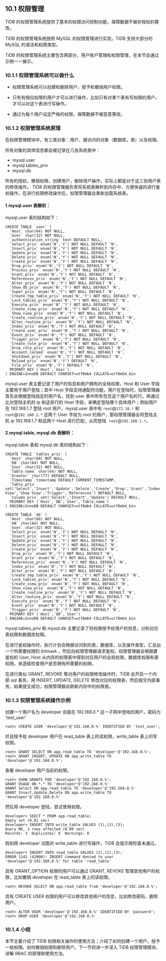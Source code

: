 ## 10.1 权限管理

TiDB 的权限管理系统提供了基本的权限访问控制功能，保障数据不被非授权的篡改。

TiDB 的权限管理系统按照 MySQL 的权限管理进行实现，TiDB 支持大部分的 MySQL 的语法和权限类型。

TiDB 的权限管理系统主要包含两部分，用户账户管理和权限管理，在本节会通过示例一一展示。


### 10.1.1 权限管理系统可以做什么
- 权限管理系统可以创建和删除用户，授予和撤销用户权限。

- 只有有相应权限的用户才可以进行操作，比如只有对某个表有写权限的用户，才可以对这个表进行写操作。

- 通过为每个用户设定严格的权限，保障数据不被恶意篡改。

### 10.1.2 权限管理系统原理
在权限管理模块中，有三类对象：用户，被访问的对象（数据库，表）以及权限。

所有对象的具体信息都会被记录在几张系统表中：

* mysql.user
* mysql.tables_priv
* mysql.db

所有的授权，撤销权限，创建用户，删除用户操作，实际上都是对于这三张用户表的修改操作。 TiDB 的权限管理器负责将系统表解析到内存中，方便快速的进行鉴权操作。在进行权限修改操作后，权限管理器会重新加载系统表。

#### 1.mysql.user 表解析：

mysql.user 表的结构如下：

```
CREATE TABLE `user` (
  `Host` char(64) NOT NULL,
  `User` char(32) NOT NULL,
  `authentication_string` text DEFAULT NULL,
  `Select_priv` enum('N','Y') NOT NULL DEFAULT 'N',
  `Insert_priv` enum('N','Y') NOT NULL DEFAULT 'N',
  `Update_priv` enum('N','Y') NOT NULL DEFAULT 'N',
  `Delete_priv` enum('N','Y') NOT NULL DEFAULT 'N',
  `Create_priv` enum('N','Y') NOT NULL DEFAULT 'N',
  `Drop_priv` enum('N','Y') NOT NULL DEFAULT 'N',
  `Process_priv` enum('N','Y') NOT NULL DEFAULT 'N',
  `Grant_priv` enum('N','Y') NOT NULL DEFAULT 'N',
  `References_priv` enum('N','Y') NOT NULL DEFAULT 'N',
  `Alter_priv` enum('N','Y') NOT NULL DEFAULT 'N',
  `Show_db_priv` enum('N','Y') NOT NULL DEFAULT 'N',
  `Super_priv` enum('N','Y') NOT NULL DEFAULT 'N',
  `Create_tmp_table_priv` enum('N','Y') NOT NULL DEFAULT 'N',
  `Lock_tables_priv` enum('N','Y') NOT NULL DEFAULT 'N',
  `Execute_priv` enum('N','Y') NOT NULL DEFAULT 'N',
  `Create_view_priv` enum('N','Y') NOT NULL DEFAULT 'N',
  `Show_view_priv` enum('N','Y') NOT NULL DEFAULT 'N',
  `Create_routine_priv` enum('N','Y') NOT NULL DEFAULT 'N',
  `Alter_routine_priv` enum('N','Y') NOT NULL DEFAULT 'N',
  `Index_priv` enum('N','Y') NOT NULL DEFAULT 'N',
  `Create_user_priv` enum('N','Y') NOT NULL DEFAULT 'N',
  `Event_priv` enum('N','Y') NOT NULL DEFAULT 'N',
  `Trigger_priv` enum('N','Y') NOT NULL DEFAULT 'N',
  `Create_role_priv` enum('N','Y') NOT NULL DEFAULT 'N',
  `Drop_role_priv` enum('N','Y') NOT NULL DEFAULT 'N',
  `Account_locked` enum('N','Y') NOT NULL DEFAULT 'N',
  `Shutdown_priv` enum('N','Y') NOT NULL DEFAULT 'N',
  `Reload_priv` enum('N','Y') DEFAULT 'N',
  `File_priv` enum('N','Y') DEFAULT 'N',
  PRIMARY KEY (`Host`,`User`)
) ENGINE=InnoDB DEFAULT CHARSET=utf8mb4 COLLATE=utf8mb4_bin
```
mysql.user 表主要记录了用户的信息和用户拥有的全局权限，Host 和 User 字段主要用于用户登陆；其中 Host 字段支持通配符功能，用户在登陆时，权限管理器首先会根据登陆指定的用户名，找到 user 表中所有包含这个用户名的行。再通过比对登陆主机的 ip 和这些行的 Host 字段，来确定登陆哪个具体用户；例如用户在 192.168.1.7 登陆 root 用户，mysql.user 表中有 `root`@`172.16.*` 和 `root`@`192.168.1.*` 这两个 User 字段为 root 的用户，那权限管理器会将登陆主机 ip 192.168.1.7 和这两个 Host 进行匹配，从而登陆  `root`@`192.168.1.*`。

#### 2.mysql.table, mysql.db 表解析：

mysql.table 表和 mysql.db 表的结构如下：

```
CREATE TABLE `tables_priv` (
  `Host` char(60) NOT NULL,
  `DB` char(64) NOT NULL,
  `User` char(32) NOT NULL,
  `Table_name` char(64) NOT NULL,
  `Grantor` char(77) DEFAULT NULL,
  `Timestamp` timestamp DEFAULT CURRENT_TIMESTAMP,
  `Table_priv` set('Select','Insert','Update','Delete','Create','Drop','Grant','Index','Alter','Create View','Show View','Trigger','References') DEFAULT NULL,
  `Column_priv` set('Select','Insert','Update') DEFAULT NULL,
  PRIMARY KEY (`Host`,`DB`,`User`,`Table_name`)
) ENGINE=InnoDB DEFAULT CHARSET=utf8mb4 COLLATE=utf8mb4_bin
```
```
CREATE TABLE `db` (
  `Host` char(60) NOT NULL,
  `DB` char(64) NOT NULL,
  `User` char(32) NOT NULL,
  `Select_priv` enum('N','Y') NOT NULL DEFAULT 'N',
  `Insert_priv` enum('N','Y') NOT NULL DEFAULT 'N',
  `Update_priv` enum('N','Y') NOT NULL DEFAULT 'N',
  `Delete_priv` enum('N','Y') NOT NULL DEFAULT 'N',
  `Create_priv` enum('N','Y') NOT NULL DEFAULT 'N',
  `Drop_priv` enum('N','Y') NOT NULL DEFAULT 'N',
  `Grant_priv` enum('N','Y') NOT NULL DEFAULT 'N',
  `References_priv` enum('N','Y') NOT NULL DEFAULT 'N',
  `Index_priv` enum('N','Y') NOT NULL DEFAULT 'N',
  `Alter_priv` enum('N','Y') NOT NULL DEFAULT 'N',
  `Create_tmp_table_priv` enum('N','Y') NOT NULL DEFAULT 'N',
  `Lock_tables_priv` enum('N','Y') NOT NULL DEFAULT 'N',
  `Create_view_priv` enum('N','Y') NOT NULL DEFAULT 'N',
  `Show_view_priv` enum('N','Y') NOT NULL DEFAULT 'N',
  `Create_routine_priv` enum('N','Y') NOT NULL DEFAULT 'N',
  `Alter_routine_priv` enum('N','Y') NOT NULL DEFAULT 'N',
  `Execute_priv` enum('N','Y') NOT NULL DEFAULT 'N',
  `Event_priv` enum('N','Y') NOT NULL DEFAULT 'N',
  `Trigger_priv` enum('N','Y') NOT NULL DEFAULT 'N',
  PRIMARY KEY (`Host`,`DB`,`User`)
) ENGINE=InnoDB DEFAULT CHARSET=utf8mb4 COLLATE=utf8mb4_bin
```
mysql.tables_priv 和 mysql.db 主要记录了将权限授予给用户的信息，分别对应表权限和数据库权限。

在进行鉴权操作时，执行计划会根据访问到的表，数据库，以及操作类型，汇总出一个所需要权限的 bitmask ，然后向权限管理器请求鉴权。权限管理器会根据要鉴权的 User, Host 从内存的权限表中得到对应用户的全局权限，数据库权限和表权限。来逐级检查用户是否拥有所需要的权限。

在进行类似 GRANT, REVOKE 等对用户的权限修改操作时，TiDB 会开启一个内部 sql 事务，用 INSERT, UPDATE, DELETE 修改对应的权限表，然后提交内部事务，如果提交成功，权限管理器会刷新内存中的权限表。

### 10.1.3 权限管理系统操作示例
创建一个用户名为 developer 且能在 192.168.0.* 这一子网中登陆的用户，密码为  'test_user'

```
root> CREATE USER 'developer'@'192.168.0.%' IDENTIFIED BY 'test_user';
```
并且授予给 developer 用户在 read_table 表上的读权限，write_table 表上的写权限。
```
root> GRANT SELECT ON app.read_table TO 'developer'@'192.168.0.%';
root> GRANT INSERT, UPDATE ON app.write_table TO 'developer'@'192.168.0.%';
```
查看 developer 用户当前的权限。
```
root> SHOW GRANTS FOR 'developer'@'192.168.0.%';
GRANT USAGE ON *.* TO 'developer'@'192.168.0.%'                      
GRANT Select ON app.read_table TO 'developer'@'192.168.0.%'
GRANT Insert,Update,Delete ON app.write_table TO 'developer'@'192.168.0.%'
```
然后用 developer 登陆，尝试使用权限。
```
developer> SEECT * FROM app.read_table;
Empty set (0.01 sec)
developer> INSERT INTO write_table VALUES (1),(2),(3);
Query OK, 3 rows affected (0.00 sec)
Records: 3  Duplicates: 0  Warnings: 0
```
假如用 developer 试图对 write_table 进行写操作，TiDB 会提示限检查未通过。
```
developer> INSERT INTO read_table VALUES (1),(2),(3);
ERROR 1142 (42000): INSERT command denied to user 'developer'@'192.168.0.%' for table 'read_table'
```
具有 GRANT_OPTION 权限的用户可以通过 GRANT, REVOKE 管理其他用户的权限，比如撤销 developer 在 read_table 表上的读权限。
```
root> REVOKE SELECT ON app.read_table from 'developer'@'192.168.0.%';
```
具有 CREATE USER 权限的用户可以修改其他用户的信息，比如修改密码，删除用户。
```
root> ALTER USER 'developer'@'192.168.0.%' IDENTIFIED BY 'password';
root> DROP USER 'developer'@'192.168.0.%'
```

### 10.1.4 小结
本节主要介绍了 TiDB 权限相关操作的使用方法；介绍了如何创建一个用户，授予一些权限。如何撤销权限和删除用户。下一节将进一步深入 TiDB 权限管理模块，讲解 RBAC 的原理和使用方法。